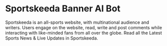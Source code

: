 # Sportskeeda Banner AI Bot
Sportskeeda is an all-sports website, with multinational audience and writers. Users engage on the website, read, write and post comments while interacting with like-minded fans from all over the globe.
Read all the Latest Sports News & Live Updates in Sportskeeda.
